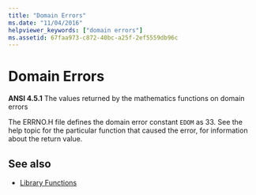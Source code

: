 ```yaml
---
title: "Domain Errors"
ms.date: "11/04/2016"
helpviewer_keywords: ["domain errors"]
ms.assetid: 67faa973-c872-40bc-a25f-2ef5559db96c
---
```

# Domain Errors

**ANSI 4.5.1** The values returned by the mathematics functions on domain errors

The ERRNO.H file defines the domain error constant `EDOM` as 33.  See the help topic for the particular function that caused the error, for information about the return value.

## See also

- [Library Functions](../c-language/library-functions.md)
